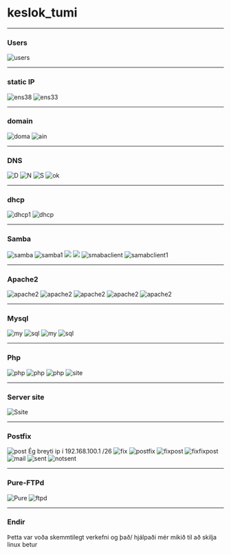 # keslok_tumi
___
### Users
![users](https://cdn.discordapp.com/attachments/702580340681605170/787352062886805554/unknown.png)
___
### static IP
![ens38](https://cdn.discordapp.com/attachments/702580340681605170/787336038124224512/unknown.png)
![ens33](https://cdn.discordapp.com/attachments/702580340681605170/787345454126989312/unknown.png)
___
### domain
![doma](https://media.discordapp.net/attachments/702580340681605170/787333273592004649/unknown.png)
![ain](https://cdn.discordapp.com/attachments/702580340681605170/787334706353405992/unknown.png)
___
### DNS
![D](https://cdn.discordapp.com/attachments/702580340681605170/787324660085030932/unknown.png)
![N](https://cdn.discordapp.com/attachments/702580340681605170/787325242547634216/unknown.png)
![S](https://cdn.discordapp.com/attachments/702580340681605170/787325948302327849/unknown.png)
![ok](https://media.discordapp.net/attachments/702580340681605170/787331212363563028/unknown.png?width=720&height=114)
___
### dhcp
![dhcp1](https://media.discordapp.net/attachments/702580340681605170/786967708532736020/unknown.png?width=660&height=677)
![dhcp](https://media.discordapp.net/attachments/702580340681605170/786967423340642344/unknown.png?width=1233&height=677)

___
### Samba
![samba](https://cdn.discordapp.com/attachments/702580340681605170/786968329502982165/unknown.png)
![samba1](https://cdn.discordapp.com/attachments/702580340681605170/786968666947452928/unknown.png)
![](https://cdn.discordapp.com/attachments/702580340681605170/787366160269836298/unknown.png)
![](https://cdn.discordapp.com/attachments/702580340681605170/787366255170289734/unknown.png)
![smabaclient](https://cdn.discordapp.com/attachments/702580340681605170/786969016639029259/unknown.png)
![samabclient1](https://cdn.discordapp.com/attachments/702580340681605170/786980424068497448/unknown.png)

___
### Apache2
![apache2](https://media.discordapp.net/attachments/702580340681605170/786978547981615145/unknown.png?width=741&height=677)
![apache2](https://media.discordapp.net/attachments/702580340681605170/786978689547370526/unknown.png?width=736&height=677)
![apache2](https://cdn.discordapp.com/attachments/702580340681605170/786978772179222578/unknown.png)
![apache2](https://media.discordapp.net/attachments/702580340681605170/786978867755221046/unknown.png)
![apache2](https://cdn.discordapp.com/attachments/702580340681605170/786989827132227614/unknown.png)

___
### Mysql
![my](https://cdn.discordapp.com/attachments/702580340681605170/786990257107107890/unknown.png)
![sql](https://cdn.discordapp.com/attachments/702580340681605170/786990511528607804/unknown.png)
![my](https://cdn.discordapp.com/attachments/702580340681605170/786992243734347826/unknown.png)
![sql](https://cdn.discordapp.com/attachments/702580340681605170/786992259890806844/unknown.png)

___
### Php
![php](https://cdn.discordapp.com/attachments/702580340681605170/786993319317864448/unknown.png)
![php](https://cdn.discordapp.com/attachments/702580340681605170/786993398778822686/unknown.png)
![php](https://cdn.discordapp.com/attachments/702580340681605170/786998641256038450/unknown.png)
![site](https://cdn.discordapp.com/attachments/702580340681605170/787009770560553000/unknown.png)

___
### Server site
![Ssite](https://cdn.discordapp.com/attachments/702580340681605170/787010130390155314/unknown.png)

___
### Postfix
![post](https://cdn.discordapp.com/attachments/702580340681605170/787014966381117440/unknown.png)
Ég breyti ip í 192.168.100.1 /26
![fix](https://cdn.discordapp.com/attachments/702580340681605170/787019070050140170/unknown.png)
![postfix](https://cdn.discordapp.com/attachments/702580340681605170/787019567816900648/unknown.png)
![fixpost](https://cdn.discordapp.com/attachments/702580340681605170/787020963849830470/unknown.png)
![fixfixpost](https://cdn.discordapp.com/attachments/702580340681605170/787026741695873044/unknown.png)
![mail](https://cdn.discordapp.com/attachments/702580340681605170/787369074530189353/unknown.png)
![sent](https://cdn.discordapp.com/attachments/702580340681605170/787369733166465074/unknown.png)
![notsent](https://cdn.discordapp.com/attachments/702580340681605170/787371007115395133/unknown.png)
___
### Pure-FTPd
![Pure](https://cdn.discordapp.com/attachments/702580340681605170/787028579883548692/unknown.png)
![ftpd](https://cdn.discordapp.com/attachments/702580340681605170/787028715212898325/unknown.png)

___
### Endir
Þetta var voða skemmtilegt verkefni og það/ hjálpaði mér mikið til að skilja linux betur
